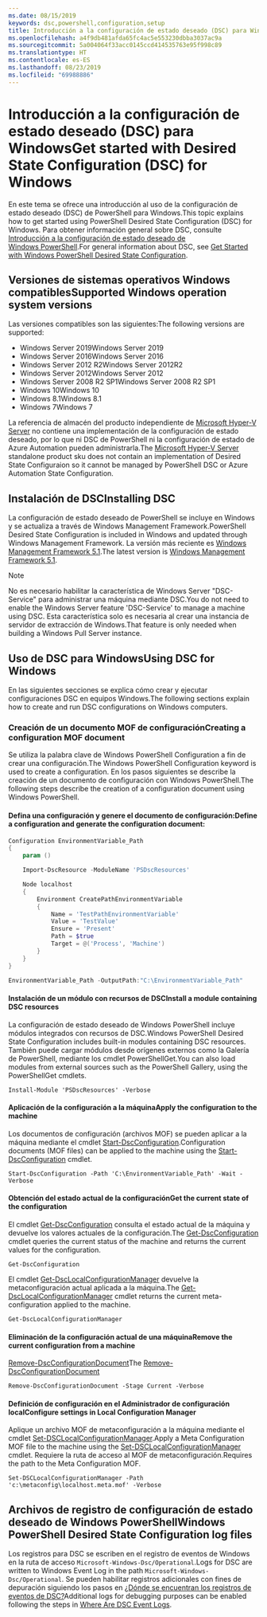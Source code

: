 ```yaml
---
ms.date: 08/15/2019
keywords: dsc,powershell,configuration,setup
title: Introducción a la configuración de estado deseado (DSC) para Windows
ms.openlocfilehash: a4f9db481afda65fc4ac5e553230dbba3037ac9a
ms.sourcegitcommit: 5a004064f33acc0145ccd414535763e95f998c89
ms.translationtype: HT
ms.contentlocale: es-ES
ms.lasthandoff: 08/23/2019
ms.locfileid: "69988886"
---
```

# <a name="get-started-with-desired-state-configuration-dsc-for-windows"></a><span data-ttu-id="2e73b-103">Introducción a la configuración de estado deseado (DSC) para Windows</span><span class="sxs-lookup"><span data-stu-id="2e73b-103">Get started with Desired State Configuration (DSC) for Windows</span></span>

<span data-ttu-id="2e73b-104">En este tema se ofrece una introducción al uso de la configuración de estado deseado (DSC) de PowerShell para Windows.</span><span class="sxs-lookup"><span data-stu-id="2e73b-104">This topic explains how to get started using PowerShell Desired State Configuration (DSC) for Windows.</span></span>
<span data-ttu-id="2e73b-105">Para obtener información general sobre DSC, consulte [Introducción a la configuración de estado deseado de Windows PowerShell](../overview/overview.md).</span><span class="sxs-lookup"><span data-stu-id="2e73b-105">For general information about DSC, see [Get Started with Windows PowerShell Desired State Configuration](../overview/overview.md).</span></span>

## <a name="supported-windows-operation-system-versions"></a><span data-ttu-id="2e73b-106">Versiones de sistemas operativos Windows compatibles</span><span class="sxs-lookup"><span data-stu-id="2e73b-106">Supported Windows operation system versions</span></span>

<span data-ttu-id="2e73b-107">Las versiones compatibles son las siguientes:</span><span class="sxs-lookup"><span data-stu-id="2e73b-107">The following versions are supported:</span></span>

- <span data-ttu-id="2e73b-108">Windows Server 2019</span><span class="sxs-lookup"><span data-stu-id="2e73b-108">Windows Server 2019</span></span>
- <span data-ttu-id="2e73b-109">Windows Server 2016</span><span class="sxs-lookup"><span data-stu-id="2e73b-109">Windows Server 2016</span></span>
- <span data-ttu-id="2e73b-110">Windows Server 2012 R2</span><span class="sxs-lookup"><span data-stu-id="2e73b-110">Windows Server 2012R2</span></span>
- <span data-ttu-id="2e73b-111">Windows Server 2012</span><span class="sxs-lookup"><span data-stu-id="2e73b-111">Windows Server 2012</span></span>
- <span data-ttu-id="2e73b-112">Windows Server 2008 R2 SP1</span><span class="sxs-lookup"><span data-stu-id="2e73b-112">Windows Server 2008 R2 SP1</span></span>
- <span data-ttu-id="2e73b-113">Windows 10</span><span class="sxs-lookup"><span data-stu-id="2e73b-113">Windows 10</span></span>
- <span data-ttu-id="2e73b-114">Windows 8.1</span><span class="sxs-lookup"><span data-stu-id="2e73b-114">Windows 8.1</span></span>
- <span data-ttu-id="2e73b-115">Windows 7</span><span class="sxs-lookup"><span data-stu-id="2e73b-115">Windows 7</span></span>

<span data-ttu-id="2e73b-116">La referencia de almacén del producto independiente de [Microsoft Hyper-V Server](/windows-server/virtualization/hyper-v/hyper-v-server-2016) no contiene una implementación de la configuración de estado deseado, por lo que ni DSC de PowerShell ni la configuración de estado de Azure Automation pueden administrarla.</span><span class="sxs-lookup"><span data-stu-id="2e73b-116">The [Microsoft Hyper-V Server](/windows-server/virtualization/hyper-v/hyper-v-server-2016) standalone product sku does not contain an implementation of Desired State Configuraion so it cannot be managed by PowerShell DSC or Azure Automation State Configuration.</span></span>

## <a name="installing-dsc"></a><span data-ttu-id="2e73b-117">Instalación de DSC</span><span class="sxs-lookup"><span data-stu-id="2e73b-117">Installing DSC</span></span>

<span data-ttu-id="2e73b-118">La configuración de estado deseado de PowerShell se incluye en Windows y se actualiza a través de Windows Management Framework.</span><span class="sxs-lookup"><span data-stu-id="2e73b-118">PowerShell Desired State Configuration is included in Windows and updated through Windows Management Framework.</span></span>
<span data-ttu-id="2e73b-119">La versión más reciente es [Windows Management Framework 5.1](https://www.microsoft.com/en-us/download/details.aspx?id=54616).</span><span class="sxs-lookup"><span data-stu-id="2e73b-119">The latest version is [Windows Management Framework 5.1](https://www.microsoft.com/en-us/download/details.aspx?id=54616).</span></span>

> [!NOTE]
> <span data-ttu-id="2e73b-120">No es necesario habilitar la característica de Windows Server "DSC-Service" para administrar una máquina mediante DSC.</span><span class="sxs-lookup"><span data-stu-id="2e73b-120">You do not need to enable the Windows Server feature 'DSC-Service' to manage a machine using DSC.</span></span>
> <span data-ttu-id="2e73b-121">Esta característica solo es necesaria al crear una instancia de servidor de extracción de Windows.</span><span class="sxs-lookup"><span data-stu-id="2e73b-121">That feature is only needed when building a Windows Pull Server instance.</span></span>

## <a name="using-dsc-for-windows"></a><span data-ttu-id="2e73b-122">Uso de DSC para Windows</span><span class="sxs-lookup"><span data-stu-id="2e73b-122">Using DSC for Windows</span></span>

<span data-ttu-id="2e73b-123">En las siguientes secciones se explica cómo crear y ejecutar configuraciones DSC en equipos Windows.</span><span class="sxs-lookup"><span data-stu-id="2e73b-123">The following sections explain how to create and run DSC configurations on Windows computers.</span></span>

### <a name="creating-a-configuration-mof-document"></a><span data-ttu-id="2e73b-124">Creación de un documento MOF de configuración</span><span class="sxs-lookup"><span data-stu-id="2e73b-124">Creating a configuration MOF document</span></span>

<span data-ttu-id="2e73b-125">Se utiliza la palabra clave de Windows PowerShell Configuration a fin de crear una configuración.</span><span class="sxs-lookup"><span data-stu-id="2e73b-125">The Windows PowerShell Configuration keyword is used to create a configuration.</span></span>
<span data-ttu-id="2e73b-126">En los pasos siguientes se describe la creación de un documento de configuración con Windows PowerShell.</span><span class="sxs-lookup"><span data-stu-id="2e73b-126">The following steps describe the creation of a configuration document using Windows PowerShell.</span></span>

#### <a name="define-a-configuration-and-generate-the-configuration-document"></a><span data-ttu-id="2e73b-127">Defina una configuración y genere el documento de configuración:</span><span class="sxs-lookup"><span data-stu-id="2e73b-127">Define a configuration and generate the configuration document:</span></span>

```powershell
Configuration EnvironmentVariable_Path
{
    param ()

    Import-DscResource -ModuleName 'PSDscResources'

    Node localhost
    {
        Environment CreatePathEnvironmentVariable
        {
            Name = 'TestPathEnvironmentVariable'
            Value = 'TestValue'
            Ensure = 'Present'
            Path = $true
            Target = @('Process', 'Machine')
        }
    }
}

EnvironmentVariable_Path -OutputPath:"C:\EnvironmentVariable_Path"
```
#### <a name="install-a-module-containing-dsc-resources"></a><span data-ttu-id="2e73b-128">Instalación de un módulo con recursos de DSC</span><span class="sxs-lookup"><span data-stu-id="2e73b-128">Install a module containing DSC resources</span></span>

<span data-ttu-id="2e73b-129">La configuración de estado deseado de Windows PowerShell incluye módulos integrados con recursos de DSC.</span><span class="sxs-lookup"><span data-stu-id="2e73b-129">Windows PowerShell Desired State Configuration includes built-in modules containing DSC resources.</span></span>
<span data-ttu-id="2e73b-130">También puede cargar módulos desde orígenes externos como la Galería de PowerShell, mediante los cmdlet PowerShellGet.</span><span class="sxs-lookup"><span data-stu-id="2e73b-130">You can also load modules from external sources such as the PowerShell Gallery, using the PowerShellGet cmdlets.</span></span>

`Install-Module 'PSDscResources' -Verbose`

#### <a name="apply-the-configuration-to-the-machine"></a><span data-ttu-id="2e73b-131">Aplicación de la configuración a la máquina</span><span class="sxs-lookup"><span data-stu-id="2e73b-131">Apply the configuration to the machine</span></span>

<span data-ttu-id="2e73b-132">Los documentos de configuración (archivos MOF) se pueden aplicar a la máquina mediante el cmdlet [Start-DscConfiguration](/powershell/module/psdesiredstateconfiguration/start-dscconfiguration).</span><span class="sxs-lookup"><span data-stu-id="2e73b-132">Configuration documents (MOF files) can be applied to the machine using the [Start-DscConfiguration](/powershell/module/psdesiredstateconfiguration/start-dscconfiguration) cmdlet.</span></span>

`Start-DscConfiguration -Path 'C:\EnvironmentVariable_Path' -Wait -Verbose`

#### <a name="get-the-current-state-of-the-configuration"></a><span data-ttu-id="2e73b-133">Obtención del estado actual de la configuración</span><span class="sxs-lookup"><span data-stu-id="2e73b-133">Get the current state of the configuration</span></span>

<span data-ttu-id="2e73b-134">El cmdlet [Get-DscConfiguration](/powershell/module/psdesiredstateconfiguration/get-dscconfiguration) consulta el estado actual de la máquina y devuelve los valores actuales de la configuración.</span><span class="sxs-lookup"><span data-stu-id="2e73b-134">The [Get-DscConfiguration](/powershell/module/psdesiredstateconfiguration/get-dscconfiguration) cmdlet queries the current status of the machine and returns the current values for the configuration.</span></span>

`Get-DscConfiguration`

<span data-ttu-id="2e73b-135">El cmdlet [Get-DscLocalConfigurationManager](/powershell/module/psdesiredstateconfiguration/get-dscLocalConfigurationManager) devuelve la metaconfiguración actual aplicada a la máquina.</span><span class="sxs-lookup"><span data-stu-id="2e73b-135">The [Get-DscLocalConfigurationManager](/powershell/module/psdesiredstateconfiguration/get-dscLocalConfigurationManager) cmdlet returns the current meta-configuration applied to the machine.</span></span>

`Get-DscLocalConfigurationManager`

#### <a name="remove-the-current-configuration-from-a-machine"></a><span data-ttu-id="2e73b-136">Eliminación de la configuración actual de una máquina</span><span class="sxs-lookup"><span data-stu-id="2e73b-136">Remove the current configuration from a machine</span></span>

<span data-ttu-id="2e73b-137">[Remove-DscConfigurationDocument](/powershell/module/psdesiredstateconfiguration/remove-dscconfigurationdocument)</span><span class="sxs-lookup"><span data-stu-id="2e73b-137">The [Remove-DscConfigurationDocument](/powershell/module/psdesiredstateconfiguration/remove-dscconfigurationdocument)</span></span>

`Remove-DscConfigurationDocument -Stage Current -Verbose`

#### <a name="configure-settings-in-local-configuration-manager"></a><span data-ttu-id="2e73b-138">Definición de configuración en el Administrador de configuración local</span><span class="sxs-lookup"><span data-stu-id="2e73b-138">Configure settings in Local Configuration Manager</span></span>

<span data-ttu-id="2e73b-139">Aplique un archivo MOF de metaconfiguración a la máquina mediante el cmdlet [Set-DSCLocalConfigurationManager](/powershell/module/PSDesiredStateConfiguration/Set-DscLocalConfigurationManager).</span><span class="sxs-lookup"><span data-stu-id="2e73b-139">Apply a Meta Configuration MOF file to the machine using the [Set-DSCLocalConfigurationManager](/powershell/module/PSDesiredStateConfiguration/Set-DscLocalConfigurationManager) cmdlet.</span></span>
<span data-ttu-id="2e73b-140">Requiere la ruta de acceso al MOF de metaconfiguración.</span><span class="sxs-lookup"><span data-stu-id="2e73b-140">Requires the path to the Meta Configuration MOF.</span></span>

`Set-DSCLocalConfigurationManager -Path 'c:\metaconfig\localhost.meta.mof' -Verbose`

## <a name="windows-powershell-desired-state-configuration-log-files"></a><span data-ttu-id="2e73b-141">Archivos de registro de configuración de estado deseado de Windows PowerShell</span><span class="sxs-lookup"><span data-stu-id="2e73b-141">Windows PowerShell Desired State Configuration log files</span></span>

<span data-ttu-id="2e73b-142">Los registros para DSC se escriben en el registro de eventos de Windows en la ruta de acceso `Microsoft-Windows-Dsc/Operational`.</span><span class="sxs-lookup"><span data-stu-id="2e73b-142">Logs for DSC are written to Windows Event Log in the path `Microsoft-Windows-Dsc/Operational`.</span></span>
<span data-ttu-id="2e73b-143">Se pueden habilitar registros adicionales con fines de depuración siguiendo los pasos en [¿Dónde se encuentran los registros de eventos de DSC?](/powershell/dsc/troubleshooting/troubleshooting#where-are-dsc-event-logs)</span><span class="sxs-lookup"><span data-stu-id="2e73b-143">Additional logs for debugging purposes can be enabled following the steps in [Where Are DSC Event Logs](/powershell/dsc/troubleshooting/troubleshooting#where-are-dsc-event-logs).</span></span>
